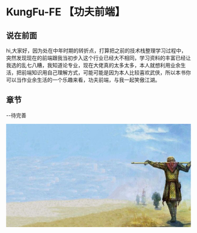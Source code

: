 # KungFu-FE 【功夫前端】

## 说在前面

hi,大家好，因为处在中年时期的转折点，打算把之前的技术栈整理学习过程中，突然发现现在的前端跟我当初步入这个行业已经大不相同，学习资料的丰富已经让我选的乱七八糟，我知道论专业，现在大佬真的太多太多，本人就想利用业余生活，把前端知识用自己理解方式，可能可能是因为本人比较喜欢武侠，所以本书你可以当作业余生活的一个乐趣来看，功夫前端，与我一起笑傲江湖。

## 章节
--待完善



![](./image/至尊宝.jpeg)